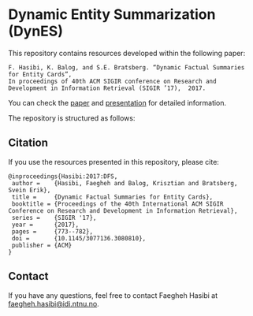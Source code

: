 # Dynamic Entity Summarization (DynES)

This repository contains resources developed within the following paper:

	F. Hasibi, K. Balog, and S.E. Bratsberg. “Dynamic Factual Summaries for Entity Cards”,
	In proceedings of 40th ACM SIGIR conference on Research and Development in Information Retrieval (SIGIR ’17),  2017.

You can check the [paper](http://hasibi.com/files/sigir2017-dynes.pdf) and [presentation]() for detailed information.

The repository is structured as follows:


## Citation

If you use the resources presented in this repository, please cite:

```
@inproceedings{Hasibi:2017:DFS,
 author =    {Hasibi, Faegheh and Balog, Krisztian and Bratsberg, Svein Erik},
 title =     {Dynamic Factual Summaries for Entity Cards},
 booktitle = {Proceedings of the 40th International ACM SIGIR Conference on Research and Development in Information Retrieval},
 series =    {SIGIR '17},
 year =      {2017},
 pages =     {773--782},
 doi =       {10.1145/3077136.3080810},
 publisher = {ACM}
}
```

## Contact

If you have any questions, feel free to contact Faegheh Hasibi at <faegheh.hasibi@idi.ntnu.no>.
